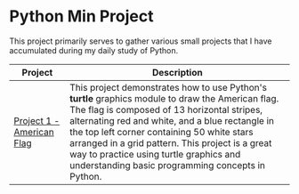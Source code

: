 # Python Min Project

This project primarily serves to gather various small projects that I have accumulated during my daily study of Python.


|          Project                 | Description |
|----------------------------------|-------------|
| [Project 1 - American Flag](https://github.com/sunyufei92/Python-Min-Project/tree/main/Project%201%20-%20American%20Flag) | This project demonstrates how to use Python's **turtle** graphics module to draw the American flag. The flag is composed of 13 horizontal stripes, alternating red and white, and a blue rectangle in the top left corner containing 50 white stars arranged in a grid pattern. This project is a great way to practice using turtle graphics and understanding basic programming concepts in Python. |
